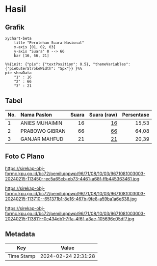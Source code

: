 # Hasil

## Grafik

```mermaid
xychart-beta
    title "Perolehan Suara Nasional"
    x-axis [01, 02, 03]
    y-axis "Suara" 0 --> 66
    bar [16, 66, 21]
```

```mermaid
%%{init: {"pie": {"textPosition": 0.5}, "themeVariables": {"pieOuterStrokeWidth": "5px"}} }%%
pie showData
    "1" : 16
    "2" : 66
    "3" : 21
```

## Tabel

| No. | Nama Paslon    | Suara | Suara (raw) | Persentase |
|:--- |:-------------- | -----:| -----------:| ----------:|
| 1   | ANIES MUHAIMIN | 16    | [16][p-1]   | 15,53      |
| 2   | PRABOWO GIBRAN | 66    | [66][p-2]   | 64,08      |
| 3   | GANJAR MAHFUD  | 21    | [21][p-3]   | 20,39      |


[p-1]: https://github.com/gigit-pemilu/pemilu-2024/blob/main/pilpres/hitung-suara/sub/96-papua-barat-daya/sub/71-kota-sorong/sub/08-klaurung/sub/1003-klasaman/sub/003-tps/sub/paslon-1.txt
[p-2]: https://github.com/gigit-pemilu/pemilu-2024/blob/main/pilpres/hitung-suara/sub/96-papua-barat-daya/sub/71-kota-sorong/sub/08-klaurung/sub/1003-klasaman/sub/003-tps/sub/paslon-2.txt
[p-3]: https://github.com/gigit-pemilu/pemilu-2024/blob/main/pilpres/hitung-suara/sub/96-papua-barat-daya/sub/71-kota-sorong/sub/08-klaurung/sub/1003-klasaman/sub/003-tps/sub/paslon-3.txt

## Foto C Plano

https://sirekap-obj-formc.kpu.go.id/bc72/pemilu/ppwp/96/71/08/10/03/9671081003003-20240215-113450--ec5a65cb-eb73-4461-a68f-ffb445363461.jpg

https://sirekap-obj-formc.kpu.go.id/bc72/pemilu/ppwp/96/71/08/10/03/9671081003003-20240215-113710--651371b1-8e16-467b-9fe8-a59ba1a6e638.jpg

https://sirekap-obj-formc.kpu.go.id/bc72/pemilu/ppwp/96/71/08/10/03/9671081003003-20240215-113811--0c434db1-7ffa-4f6f-a3ae-105696c05df7.jpg


## Metadata

| Key        | Value               |
| ---------- | ------------------- |
| Time Stamp | 2024-02-24 22:31:28 |



